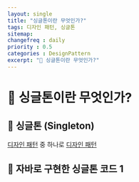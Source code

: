```yaml
---
layout: single
title: "싱글톤이란 무엇인가?"
tags: 디자인 패턴, 싱글톤
sitemap:
changefreq : daily
priority : 0.5
categories : DesignPattern
excerpt: "📘 싱글톤이란 무엇인가?"
---
```


# 📘 싱글톤이란 무엇인가?
## 📖 싱글톤 (Singleton)
<a href="/categories/DesignPattern/01/">디자인 패턴</a> 중 하나로
<a href="/categories/DesignPattern/01/">디자인 패턴</a>

## 📖 자바로 구현한 싱글톤 코드 1
